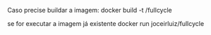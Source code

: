 Caso precise buildar a imagem:
 docker build -t <username>/fullcycle

se for executar a imagem já existente
 docker run joceirluiz/fullcycle
